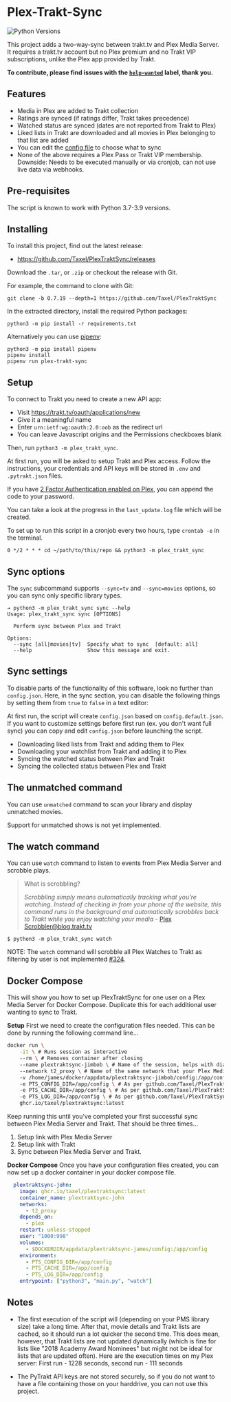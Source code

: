 # Plex-Trakt-Sync

![Python Versions][python-versions-badge]

This project adds a two-way-sync between trakt.tv and Plex Media Server. It
requires a trakt.tv account but no Plex premium and no Trakt VIP subscriptions,
unlike the Plex app provided by Trakt.

**To contribute, please find issues with the [`help-wanted`](https://github.com/Taxel/PlexTraktSync/issues?q=is%3Aissue+is%3Aopen+label%3A%22help+wanted%22) label, thank you.**

[python-versions-badge]: https://img.shields.io/badge/python-3.7%20%7C%203.8%20%7C%203.9-blue

## Features

 - Media in Plex are added to Trakt collection
 - Ratings are synced (if ratings differ, Trakt takes precedence)
 - Watched status are synced (dates are not reported from Trakt to Plex)
 - Liked lists in Trakt are downloaded and all movies in Plex belonging to that
   list are added
 - You can edit the [config file](https://github.com/Taxel/PlexTraktSync/blob/HEAD/config.default.json) to choose what to sync
 - None of the above requires a Plex Pass or Trakt VIP membership.
   Downside: Needs to be executed manually or via cronjob,
   can not use live data via webhooks.

## Pre-requisites

The script is known to work with Python 3.7-3.9 versions.

## Installing

To install this project, find out the latest release:
- https://github.com/Taxel/PlexTraktSync/releases

Download the `.tar`, or `.zip` or checkout the release with Git.

For example, the command to clone with Git:
```
git clone -b 0.7.19 --depth=1 https://github.com/Taxel/PlexTraktSync
```

In the extracted directory, install the required Python packages:
```
python3 -m pip install -r requirements.txt
```

Alternatively you can use [pipenv]:
```
python3 -m pip install pipenv
pipenv install
pipenv run plex-trakt-sync
```

[pipenv]: https://pipenv.pypa.io/

## Setup

To connect to Trakt you need to create a new API app:
- Visit https://trakt.tv/oauth/applications/new
- Give it a meaningful name
- Enter `urn:ietf:wg:oauth:2.0:oob` as the redirect url
- You can leave Javascript origins and the Permissions checkboxes blank

Then, run `python3 -m plex_trakt_sync`.

At first run, you will be asked to setup Trakt and Plex access.
Follow the instructions, your credentials and API keys will be stored in
`.env` and `.pytrakt.json` files.

If you have [2 Factor Authentication enabled on Plex][2fa], you can append the code to your password.

[2fa]: https://support.plex.tv/articles/two-factor-authentication/#toc-1:~:text=Old%20Third%2DParty%20Apps%20%26%20Tools

You can take a look at the progress in the `last_update.log` file which will
be created. 

To set up to run this script in a cronjob every two hours,
type `crontab -e` in the terminal.

```
0 */2 * * * cd ~/path/to/this/repo && python3 -m plex_trakt_sync
```

## Sync options

The `sync` subcommand supports `--sync=tv` and `--sync=movies` options,
so you can sync only specific library types.

```
➔ python3 -m plex_trakt_sync sync --help
Usage: plex_trakt_sync sync [OPTIONS]

  Perform sync between Plex and Trakt

Options:
  --sync [all|movies|tv]  Specify what to sync  [default: all]
  --help                  Show this message and exit.
```

## Sync settings

To disable parts of the functionality of this software, look no further than
`config.json`. Here, in the sync section, you can disable the following things
by setting them from `true` to `false` in a text editor:

At first run, the script will create `config.json` based on `config.default.json`.
If you want to customize settings before first run (ex. you don't want full
sync) you can copy and edit `config.json` before launching the script.

 - Downloading liked lists from Trakt and adding them to Plex
 - Downloading your watchlist from Trakt and adding it to Plex
 - Syncing the watched status between Plex and Trakt
 - Syncing the collected status between Plex and Trakt

## The unmatched command

You can use `unmatched` command to scan your library and display unmatched movies.

Support for unmatched shows is not yet implemented.

## The watch command

You can use `watch` command to listen to events from Plex Media Server
and scrobble plays.

> What is scrobbling?
>
> _Scrobbling simply means automatically tracking what you’re watching. Instead
> of checking in from your phone of the website, this command runs in the
> background and automatically scrobbles back to Trakt while you enjoy watching
> your media_ - [Plex Scrobbler@blog.trakt.tv][plex-scrobbler]

[plex-scrobbler]: https://blog.trakt.tv/plex-scrobbler-52db9b016ead

```shell
$ python3 -m plex_trakt_sync watch
```

NOTE: The `watch` command will scrobble all Plex Watches to Trakt as filtering
by user is not implemented [#324].

[#324]: https://github.com/Taxel/PlexTraktSync/issues/324

## Docker Compose

This will show you how to set up PlexTraktSync for one user on a Plex Media Server for Docker Compose.  Duplicate this for each additional user wanting to sync to Trakt.

**Setup**
First we need to create the configuration files needed.  This can be done by running the following command line...
```bash
docker run \
	-it \ # Runs session as interactive
	--rm \ # Removes container after closing
	--name plextraktsync-jimbob \ # Name of the session, helps with diagnosing issues if they happen
	--network t2_proxy \ # Name of the same network that your Plex Media Server container is running on
	-v /home/james/docker/appdata/plextraktsync-jimbob/config:/app/config \ # Before ":" is the name of the unique folder for this Plex user
	-e PTS_CONFIG_DIR=/app/config \ # As per github.com/Taxel/PlexTraktSync/docker-compose.yml
	-e PTS_CACHE_DIR=/app/config \ # As per github.com/Taxel/PlexTraktSync/docker-compose.yml
	-e PTS_LOG_DIR=/app/config \ # As per github.com/Taxel/PlexTraktSync/docker-compose.yml
	ghcr.io/taxel/plextraktsync:latest
```
Keep running this until you've completed your first successful sync between Plex Media Server and Trakt.  That should be three times...

 1. Setup link with Plex Media Server
 2. Setup link with Trakt
 3. Sync between Plex Media Server and Trakt.

**Docker Compose**
Once you have your configuration files created, you can now set up a docker container in your docker compose file.
```yaml
  plextraktsync-john:
    image: ghcr.io/taxel/plextraktsync:latest
    container_name: plextraktsync-john
    networks:
      - t2_proxy
    depends_on:
      - plex
    restart: unless-stopped
    user: "1000:998"
    volumes:
      - $DOCKERDIR/appdata/plextraktsync-james/config:/app/config
    environment:
      - PTS_CONFIG_DIR=/app/config
      - PTS_CACHE_DIR=/app/config
      - PTS_LOG_DIR=/app/config
    entrypoint: ["python3", "main.py", "watch"]
```


## Notes

 - The first execution of the script will (depending on your PMS library size)
   take a long time. After that, movie details and Trakt lists are cached, so
   it should run a lot quicker the second time. This does mean, however, that
   Trakt lists are not updated dynamically (which is fine for lists like "2018
   Academy Award Nominees" but might not be ideal for lists that are updated
   often). Here are the execution times on my Plex server: First run - 1228
   seconds, second run - 111 seconds

 - The PyTrakt API keys are not stored securely, so if you do not want to have
   a file containing those on your harddrive, you can not use this project.
<!--stackedit_data:
eyJoaXN0b3J5IjpbLTIxMjg2NzM5MTgsMTg5MzkyMDczMiwyOT
kzNDgzNDNdfQ==
-->
